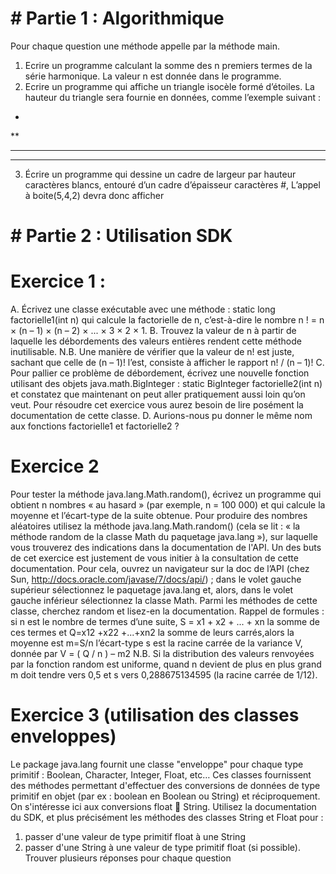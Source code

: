 # # Partie 1 : Algorithmique
Pour chaque question une méthode appelle par la méthode main.
1) Ecrire un programme calculant la somme des n premiers termes de la série 
harmonique. La valeur n est donnée dans le programme.
2) Ecrire un programme qui affiche un triangle isocèle formé d’étoiles. La hauteur du 
triangle sera fournie en données, comme l’exemple suivant :
*
**
***
****
3) Écrire un programme qui dessine un cadre de largeur par hauteur caractères blancs, 
entouré d’un cadre d’épaisseur caractères #, L’appel à boite(5,4,2) devra donc afficher 
# # Partie 2 : Utilisation SDK
# Exercice 1 : 
A. Écrivez une classe exécutable avec une méthode : static long factorielle1(int n) 
qui calcule la factorielle de n, c’est-à-dire le nombre n ! = n × (n – 1) × (n – 2) × ... × 3 × 2 × 
1.
B. Trouvez la valeur de n à partir de laquelle les débordements des valeurs entières rendent 
cette méthode inutilisable. N.B. Une manière de vérifier que la valeur de n! est juste, sachant 
que celle de (n – 1)! l’est, consiste à afficher le rapport n! / (n – 1)!
C. Pour pallier ce problème de débordement, écrivez une nouvelle fonction utilisant des objets 
java.math.BigInteger : static BigInteger factorielle2(int n) 
et constatez que maintenant on peut aller pratiquement aussi loin qu’on veut. Pour résoudre 
cet exercice vous aurez besoin de lire posément la documentation de cette classe. 
D. Aurions-nous pu donner le même nom aux fonctions factorielle1 et factorielle2 ?
# Exercice 2 
Pour tester la méthode java.lang.Math.random(), écrivez un programme qui obtient n 
nombres « au hasard » (par exemple, n = 100 000) et qui calcule la moyenne et l’écart-type de 
la suite obtenue. 
Pour produire des nombres aléatoires utilisez la méthode java.lang.Math.random() (cela se 
lit : « la méthode random de la classe Math du paquetage java.lang »), sur laquelle vous 
trouverez des indications dans la documentation de l'API. 
Un des buts de cet exercice est justement de vous initier à la consultation de cette 
documentation. Pour cela, ouvrez un navigateur sur la doc de l’API (chez Sun, 
http://docs.oracle.com/javase/7/docs/api/) ; dans le volet gauche supérieur sélectionnez le 
paquetage java.lang et, alors, dans le volet gauche inférieur sélectionnez la classe Math. Parmi les méthodes de cette classe, cherchez random et lisez-en la documentation. 
Rappel de formules : si n est le nombre de termes d’une suite, S = x1 + x2 + ... + xn la somme 
de ces termes et Q=x12 +x22 +...+xn2 la somme de leurs carrés,alors la moyenne est 
m=S/n l’écart-type s est la racine carrée de la variance V, donnée par V = ( Q / n ) – m2 
N.B. Si la distribution des valeurs renvoyées par la fonction random est uniforme, quand n 
devient de plus en plus grand m doit tendre vers 0,5 et s vers 0,288675134595 (la racine 
carrée de 1/12). 
# Exercice 3 (utilisation des classes enveloppes)
Le package java.lang fournit une classe "enveloppe" pour chaque type primitif : Boolean, 
Character, Integer, Float, etc… Ces classes fournissent des méthodes permettant d'effectuer 
des conversions de données de type primitif en objet (par ex : boolean en Boolean ou String) 
et réciproquement.
On s'intéresse ici aux conversions float  String. Utilisez la documentation du SDK, et 
plus précisément les méthodes des classes String et Float pour :
1) passer d'une valeur de type primitif float à une String
2) passer d'une String à une valeur de type primitif float (si possible).
Trouver plusieurs réponses pour chaque question